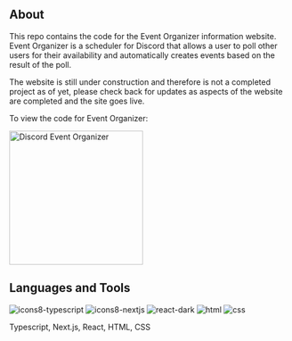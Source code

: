 ## About

This repo contains the code for the Event Organizer information website. Event Organizer is a scheduler for Discord that allows a user to poll other users for their availability and automatically creates events based on the result of the poll.

The website is still under construction and therefore is not a completed project as of yet, please check back for updates as aspects of the website are completed and the site goes live.

To view the code for Event Organizer: 

<a href="https://github.com/Nick-Zafiropoulos/discord-event-organizer">
    <img width="240px" alt="Discord Event Organizer" title="Go to Event Organizer" src="https://custom-icon-badges.demolab.com/badge/-Go%20to%20Event%20Organizer-green?style=for-the-badge&logoColor=white&logo=sign-in"/></a>

 
## Languages and Tools






![icons8-typescript](https://github.com/Nick-Zafiropoulos/event-organizer-site/assets/102330367/119d1ce4-7f46-4481-86e6-26e14b4bac45)
![icons8-nextjs](https://github.com/Nick-Zafiropoulos/event-organizer-site/assets/102330367/774c4143-28e9-4e02-a543-6870f5764291)
![react-dark](https://user-images.githubusercontent.com/102330367/221290916-6d91e457-3086-4a56-b161-d83c7d2536c3.svg)
![html](https://user-images.githubusercontent.com/102330367/221290935-b9645ebc-4c1c-4975-bff7-81e677190082.svg)
![css](https://user-images.githubusercontent.com/102330367/221290945-3a601c4f-4008-4954-b0e5-d282f02f201f.svg)

Typescript, Next.js, React, HTML, CSS



